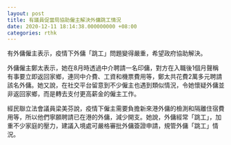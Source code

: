 ```yaml
---
layout: post
title: 有議員促當局協助僱主解決外傭跳工情況
date: 2020-12-11 18:14:38.000000000 +08:00
categories: rthk
---
```


有外傭僱主表示，疫情下外傭「跳工」問題變得嚴重，希望政府協助解決。

外傭僱主鄭太表示，她在8月時透過中介聘請一名印傭，對方在入職後1個月聲稱有事要立即返回家鄉，連同中介費、工資和機票費用等，鄭太共花費2萬多元聘請該名外傭。她又說，在社交平台留意到不少僱主也遇到類似情況，令她懷疑外傭並非返回家鄉，而是轉去支付更高薪金的僱主工作。

經民聯立法會議員梁美芬說，疫情下僱主需要負擔新來港外傭的檢測和隔離住宿費用等，所以他們寧願聘請已在港的外傭，減少開支。她說，外傭經常「跳工」，加重不少家庭的壓力，建議入境處可嚴格審批外傭簽證申請，規管外傭「跳工」情況。

